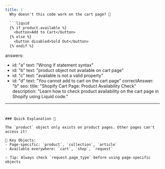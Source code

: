 ```yaml
---
title: |
  Why doesn't this code work on the cart page? 🛒

  ```liquid
  {% if product.available %}
    <button>Add to Cart</button>
  {% else %}
    <button disabled>Sold Out</button>
  {% endif %}
  ```
answers:
  - id: "a"
    text: "Wrong if statement syntax"
  - id: "b"
    text: "product object not available on cart page"
  - id: "c"
    text: "available is not a valid property"
  - id: "d"
    text: "You cannot add to cart on the cart page"
correctAnswer: "b"
seo:
  title: "Shopify Cart Page: Product Availability Check"
  description: "Learn how to check product availability on the cart page in Shopify using Liquid code."
---
```


### Quick Explanation 🎯

The `product` object only exists on product pages. Other pages can't access it!

🔑 Key Objects:
- Page-specific: `product`, `collection`, `article`
- Available everywhere: `cart`, `shop`, `request`

💡 Tip: Always check `request.page_type` before using page-specific objects 